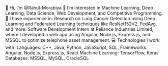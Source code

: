 👋 Hi, I’m @Rahul-Morabiya
👀 I’m interested in Machine Learning, Deep Learning, Data Science, Web Development, and Competitive Programming.
💼 I have experience in:
Research on Lung Cancer Detection using Deep Learning and Federated Learning techniques like ResNet152V2, FedAvg, and more.
Software Development Intern at Reliance Industries Limited, where I developed a web app using Angular, Node.js, Express.js, and MSSQL to optimize telephone asset management.
💻 Technologies I work with:
Languages: C++, Java, Python, JavaScript, SQL,
Frameworks: Angular, Node.js, Express.js, React
Machine Learning: TensorFlow, Keras
Databases: MSSQL, MySQL, OracleSQL

<!---
Rahul-Morabiya/Rahul-Morabiya is a ✨ special ✨ repository because its `README.md` (this file) appears on your GitHub profile.
You can click the Preview link to take a look at your changes.
--->
